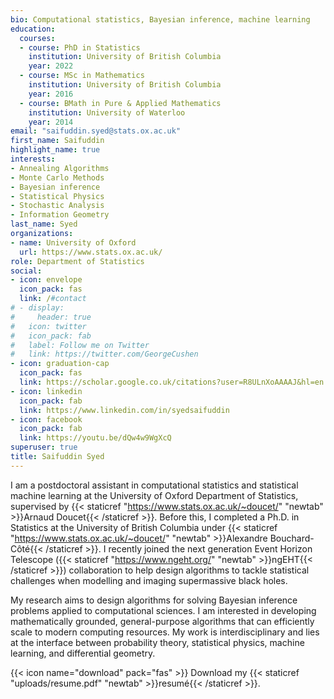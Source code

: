 ```yaml
---
bio: Computational statistics, Bayesian inference, machine learning
education:
  courses:
  - course: PhD in Statistics
    institution: University of British Columbia
    year: 2022
  - course: MSc in Mathematics
    institution: University of British Columbia
    year: 2016
  - course: BMath in Pure & Applied Mathematics
    institution: University of Waterloo
    year: 2014
email: "saifuddin.syed@stats.ox.ac.uk"
first_name: Saifuddin
highlight_name: true
interests:
- Annealing Algorithms
- Monte Carlo Methods
- Bayesian inference
- Statistical Physics
- Stochastic Analysis
- Information Geometry
last_name: Syed
organizations:
- name: University of Oxford
  url: https://www.stats.ox.ac.uk/
role: Department of Statistics
social:
- icon: envelope
  icon_pack: fas
  link: /#contact
# - display:
#     header: true
#   icon: twitter
#   icon_pack: fab
#   label: Follow me on Twitter
#   link: https://twitter.com/GeorgeCushen
- icon: graduation-cap
  icon_pack: fas
  link: https://scholar.google.co.uk/citations?user=R8ULnXoAAAAJ&hl=en
- icon: linkedin
  icon_pack: fab
  link: https://www.linkedin.com/in/syedsaifuddin
- icon: facebook
  icon_pack: fab
  link: https://youtu.be/dQw4w9WgXcQ
superuser: true
title: Saifuddin Syed
---
```


I am a postdoctoral assistant in computational statistics and statistical machine learning at the University of Oxford Department of Statistics, supervised by {{< staticref "https://www.stats.ox.ac.uk/~doucet/" "newtab" >}}Arnaud Doucet{{< /staticref >}}. Before this, I completed a Ph.D. in Statistics at the University of British Columbia under {{< staticref "https://www.stats.ox.ac.uk/~doucet/" "newtab" >}}Alexandre Bouchard-Côté{{< /staticref >}}. I recently joined the next generation Event Horizon Telescope ({{< staticref "https://www.ngeht.org/" "newtab" >}}ngEHT{{< /staticref >}}) collaboration to help design algorithms to tackle statistical challenges when modelling and imaging supermassive black holes.

My research aims to design algorithms for solving Bayesian inference problems applied to computational sciences. I am interested in developing mathematically grounded, general-purpose algorithms that can efficiently scale to modern computing resources. My work is interdisciplinary and lies at the interface between probability theory, statistical physics, machine learning, and differential geometry. 



{{< icon name="download" pack="fas" >}} Download my {{< staticref "uploads/resume.pdf" "newtab" >}}resumé{{< /staticref >}}.

